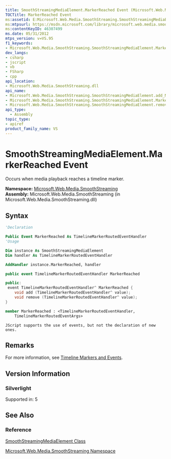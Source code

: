 ```yaml
---
title: SmoothStreamingMediaElement.MarkerReached Event (Microsoft.Web.Media.SmoothStreaming)
TOCTitle: MarkerReached Event
ms:assetid: E:Microsoft.Web.Media.SmoothStreaming.SmoothStreamingMediaElement.MarkerReached
ms:mtpsurl: https://msdn.microsoft.com/library/microsoft.web.media.smoothstreaming.smoothstreamingmediaelement.markerreached(v=VS.95)
ms:contentKeyID: 46307499
ms.date: 05/31/2012
mtps_version: v=VS.95
f1_keywords:
- Microsoft.Web.Media.SmoothStreaming.SmoothStreamingMediaElement.MarkerReached
dev_langs:
- csharp
- jscript
- vb
- FSharp
- cpp
api_location:
- Microsoft.Web.Media.SmoothStreaming.dll
api_name:
- Microsoft.Web.Media.SmoothStreaming.SmoothStreamingMediaElement.add_MarkerReached
- Microsoft.Web.Media.SmoothStreaming.SmoothStreamingMediaElement.MarkerReached
- Microsoft.Web.Media.SmoothStreaming.SmoothStreamingMediaElement.remove_MarkerReached
api_type:
  - Assembly
topic_type:
- apiref
product_family_name: VS
---
```


# SmoothStreamingMediaElement.MarkerReached Event

Occurs when media playback reaches a timeline marker.

**Namespace:**  [Microsoft.Web.Media.SmoothStreaming](microsoft-web-media-smoothstreaming-namespace_1.md)  
**Assembly:**  Microsoft.Web.Media.SmoothStreaming (in Microsoft.Web.Media.SmoothStreaming.dll)

## Syntax

```vb
'Declaration

Public Event MarkerReached As TimelineMarkerRoutedEventHandler
'Usage

Dim instance As SmoothStreamingMediaElement
Dim handler As TimelineMarkerRoutedEventHandler

AddHandler instance.MarkerReached, handler
```

```csharp
public event TimelineMarkerRoutedEventHandler MarkerReached
```

```cpp
public:
 event TimelineMarkerRoutedEventHandler^ MarkerReached {
    void add (TimelineMarkerRoutedEventHandler^ value);
    void remove (TimelineMarkerRoutedEventHandler^ value);
}
```

``` fsharp
member MarkerReached : <TimelineMarkerRoutedEventHandler,
    TimelineMarkerRoutedEventArgs>
```

```jscript
JScript supports the use of events, but not the declaration of new ones.
```

## Remarks

For more information, see [Timeline Markers and Events](timeline-markers-and-events.md).

## Version Information

### Silverlight

Supported in: 5  

## See Also

### Reference

[SmoothStreamingMediaElement Class](smoothstreamingmediaelement-class-microsoft-web-media-smoothstreaming_1.md)

[Microsoft.Web.Media.SmoothStreaming Namespace](microsoft-web-media-smoothstreaming-namespace_1.md)

